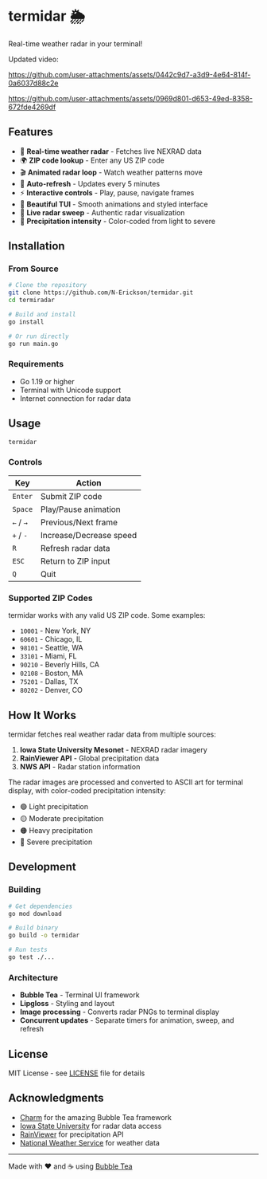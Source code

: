# termidar 🌦️

Real-time weather radar in your terminal!

Updated video:


https://github.com/user-attachments/assets/0442c9d7-a3d9-4e64-814f-0a6037d88c2e


https://github.com/user-attachments/assets/0969d801-d653-49ed-8358-672fde4269df


## Features


- 🎯 **Real-time weather radar** - Fetches live NEXRAD data
- 🌍 **ZIP code lookup** - Enter any US ZIP code
- 🎬 **Animated radar loop** - Watch weather patterns move
- 🔄 **Auto-refresh** - Updates every 5 minutes
- ⚡ **Interactive controls** - Play, pause, navigate frames
- 🎨 **Beautiful TUI** - Smooth animations and styled interface
- 📡 **Live radar sweep** - Authentic radar visualization
- 🌈 **Precipitation intensity** - Color-coded from light to severe

## Installation

### From Source

```bash
# Clone the repository
git clone https://github.com/N-Erickson/termidar.git
cd termiradar

# Build and install
go install

# Or run directly
go run main.go
```

### Requirements

- Go 1.19 or higher
- Terminal with Unicode support
- Internet connection for radar data

## Usage

```bash
termidar
```

### Controls

| Key | Action |
|-----|--------|
| `Enter` | Submit ZIP code |
| `Space` | Play/Pause animation |
| `←` / `→` | Previous/Next frame |
| `+` / `-` | Increase/Decrease speed |
| `R` | Refresh radar data |
| `ESC` | Return to ZIP input |
| `Q` | Quit |

### Supported ZIP Codes

termidar works with any valid US ZIP code. Some examples:

- `10001` - New York, NY
- `60601` - Chicago, IL
- `98101` - Seattle, WA
- `33101` - Miami, FL
- `90210` - Beverly Hills, CA
- `02108` - Boston, MA
- `75201` - Dallas, TX
- `80202` - Denver, CO

## How It Works

termidar fetches real weather radar data from multiple sources:

1. **Iowa State University Mesonet** - NEXRAD radar imagery
2. **RainViewer API** - Global precipitation data
3. **NWS API** - Radar station information

The radar images are processed and converted to ASCII art for terminal display, with color-coded precipitation intensity:

- 🟢 Light precipitation
- 🟡 Moderate precipitation
- 🟠 Heavy precipitation
- 🔴 Severe precipitation

## Development

### Building

```bash
# Get dependencies
go mod download

# Build binary
go build -o termidar

# Run tests
go test ./...
```

### Architecture

- **Bubble Tea** - Terminal UI framework
- **Lipgloss** - Styling and layout
- **Image processing** - Converts radar PNGs to terminal display
- **Concurrent updates** - Separate timers for animation, sweep, and refresh


## License

MIT License - see [LICENSE](LICENSE) file for details

## Acknowledgments

- [Charm](https://charm.sh) for the amazing Bubble Tea framework
- [Iowa State University](https://mesonet.agron.iastate.edu/) for radar data access
- [RainViewer](https://www.rainviewer.com/api.html) for precipitation API
- [National Weather Service](https://www.weather.gov) for weather data

---

Made with ❤️ and ☕ using [Bubble Tea](https://github.com/charmbracelet/bubbletea)
